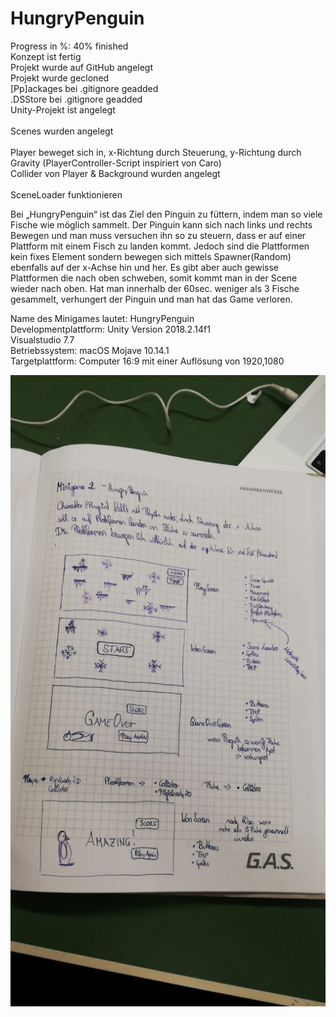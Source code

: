 # HungryPenguin

Progress in %:  40% finished 
<br>
                Konzept ist fertig 
<br>
                Projekt wurde auf GitHub angelegt
<br>
                Projekt wurde gecloned
<br>
                [Pp]ackages bei .gitignore geadded
<br>
                .DSStore bei .gitignore geadded
<br>
                Unity-Projekt ist angelegt
<br>                
                Scenes wurden angelegt
<br>                
                Player beweget sich in, x-Richtung durch Steuerung, y-Richtung durch Gravity
                (PlayerController-Script inspiriert von Caro)
<br>
                Collider von Player & Background wurden angelegt
<br>                
                SceneLoader funktionieren
                


Bei „HungryPenguin“ ist das Ziel den Pinguin zu füttern, indem man so viele Fische wie möglich sammelt. Der Pinguin kann sich nach links und rechts Bewegen und man muss versuchen ihn so zu steuern, dass er auf einer Plattform mit einem Fisch zu landen kommt.   Jedoch sind die Plattformen kein fixes Element sondern bewegen sich mittels Spawner(Random) ebenfalls auf der x-Achse hin und her. Es gibt aber auch gewisse Plattformen die nach oben schweben, somit kommt man in der Scene wieder nach oben.
Hat man innerhalb der 60sec. weniger als 3 Fische gesammelt, verhungert der Pinguin und man hat das Game verloren. 


Name des Minigames lautet: HungryPenguin
<br>
Developmentplattform: Unity Version 2018.2.14f1 
<br>
Visualstudio 7.7 
<br>
Betriebssystem: macOS Mojave 10.14.1
<br>
Targetplattform: Computer 16:9 mit einer Auflösung von 1920,1080 

<img src="Screenshots/concept.jpeg">



